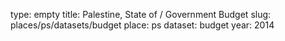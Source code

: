 type: empty
title: Palestine, State of / Government Budget
slug: places/ps/datasets/budget
place: ps
dataset: budget
year: 2014

